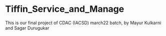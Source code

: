 # Tiffin_Service_and_Manage
This is our final project of CDAC (IACSD) march22 batch, by Mayur Kulkarni and Sagar Durugukar
